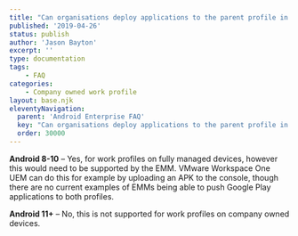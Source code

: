 ```yaml
---
title: "Can organisations deploy applications to the parent profile in a COPE deployment?"
published: '2019-04-26'
status: publish
author: 'Jason Bayton'
excerpt: ''
type: documentation
tags: 
    - FAQ
categories:
    - Company owned work profile
layout: base.njk
eleventyNavigation:
  parent: 'Android Enterprise FAQ'
  key: "Can organisations deploy applications to the parent profile in a COPE deployment?"
  order: 30000
--- 
```

**Android 8-10** – Yes, for work profiles on fully managed devices, however this would need to be supported by the EMM. VMware Workspace One UEM can do this for example by uploading an APK to the console, though there are no current examples of EMMs being able to push Google Play applications to both profiles.

**Android 11+** – No, this is not supported for work profiles on company owned devices.


